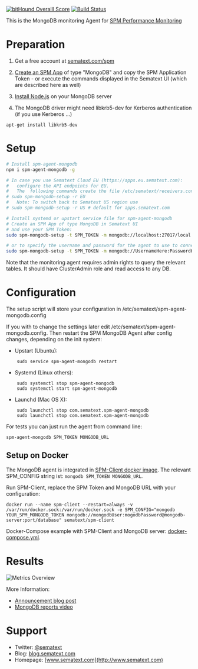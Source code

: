 [![bitHound Overalll Score](https://www.bithound.io/github/sematext/spm-agent-mongodb/badges/score.svg)](https://www.bithound.io/github/sematext/spm-agent-mongodb) [![Build Status](https://travis-ci.org/sematext/spm-agent-mongodb.svg?branch=master)](https://travis-ci.org/sematext/spm-agent-mongodb)

This is the MongoDB monitoring Agent for [SPM Performance Monitoring](http://sematext.com/spm/)

# Preparation 

1. Get a free account at [sematext.com/spm](https://apps.sematext.com/users-web/register.do)  

2. [Create an SPM App](https://apps.sematext.com/spm-reports/registerApplication.do) of type "MongoDB" and copy the SPM Application Token - or execute the commands displayed in the Sematext UI (which are described here as well)

3. [Install Node.js](https://nodejs.org/en/download/package-manager/) on your MongoDB server

4. The MongoDB driver might need libkrb5-dev for Kerberos authentication (if you use Kerberos ...)
```
apt-get install libkrb5-dev
```
# Setup 
```sh
# Install spm-agent-mongodb 
npm i spm-agent-mongodb -g

# In case you use Sematext Cloud EU (https://apps.eu.sematext.com): 
#   configure the API endpoints for EU. 
#   The  following commands create the file /etc/sematext/receivers.config: 
# sudo spm-mongodb-setup -r EU 
#   Note: To switch back to Sematext US region use
# sudo spm-mongodb-setup -r US # default for apps.sematext.com

# Install systemd or upstart service file for spm-agent-mongodb
# Create an SPM App of type MongoDB in Sematext UI 
# and use your SPM Token:
sudo spm-mongodb-setup -t SPM_TOKEN -m mongodb://localhost:27017/local

# or to specify the username and password for the agent to use to connect to MongoDB
sudo spm-mongodb-setup -t SPM_TOKEN -m mongodb://UsernameHere:PasswordHere@localhost:27017/DbNameHere
```
Note that the monitoring agent requires admin rights to query the relevant tables. It should have ClusterAdmin role and read access to any DB.

# Configuration 

The setup script will store your configuration in /etc/sematext/spm-agent-mongodb.config 

If you with to change the settings later edit /etc/sematext/spm-agent-mongodb.config. 
Then restart the SPM MongoDB Agent after config changes, depending on the init system:
- Upstart (Ubuntu):  
```
    sudo service spm-agent-mongodb restart 
```
- Systemd (Linux others):  
```
    sudo systemctl stop spm-agent-mongodb
    sudo systemctl start spm-agent-mongodb
```
- Launchd (Mac OS X): 
```
    sudo launchctl stop com.sematext.spm-agent-mongodb
    sudo launchctl stop com.sematext.spm-agent-mongodb
```

For tests you can just run the agent from command line:
```
spm-agent-mongodb SPM_TOKEN MONGODB_URL
```

## Setup on Docker

The MongoDB agent is integrated in [SPM-Client docker image](https://hub.docker.com/r/sematext/spm-client/).
The relevant SPM_CONFIG string ist: 
```mongodb SPM_TOKEN MONGODB_URL```. 

Run SPM-Client, replace the SPM Token and MongoDB URL with your configuration: 
```
docker run --name spm-client --restart=always -v /var/run/docker.sock:/var/run/docker.sock -e SPM_CONFIG="mongodb YOUR_SPM_MONGODB_TOKEN mongodb://mongodbUser:mogodbPassword@mongodb-server:port/database" sematext/spm-client
```

Docker-Compose example with SPM-Client and MongoDB server: [docker-compose.yml](https://github.com/sematext/docker-spm-client/blob/master/examples/mongodb/docker-compose.yml). 

# Results

![Metrics Overview](https://sematext.files.wordpress.com/2015/12/mongodb_overview.png)

More Information: 
- [Announcement blog post](http://blog.sematext.com/2015/12/16/mongodb-monitoring/) 
- [MongoDB reports video](https://www.youtube.com/watch?v=BIERrXzbiNM) 

# Support 

- Twitter: [@sematext](http://www.twitter.com/sematext)
- Blog: [blog.sematext.com](http://blog.sematext.com)
- Homepage: [www.sematext.com](http://www.sematext.com)
